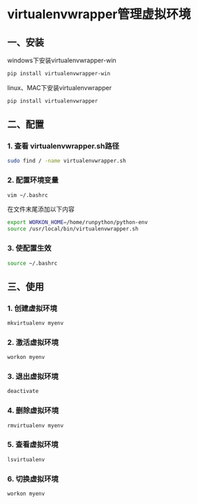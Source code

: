 # virtualenvwrapper管理虚拟环境

## 一、安装

windows下安装virtualenvwrapper-win

```bash
pip install virtualenvwrapper-win
```

linux、MAC下安装virtualenvwrapper

```bash
pip install virtualenvwrapper
```

## 二、配置

### 1. 查看 virtualenvwrapper.sh路径

```bash
sudo find / -name virtualenvwrapper.sh
```

### 2. 配置环境变量

```bash
vim ~/.bashrc
```

在文件末尾添加以下内容

```bash
export WORKON_HOME=/home/runpython/python-env
source /usr/local/bin/virtualenvwrapper.sh
```

### 3. 使配置生效

```bash
source ~/.bashrc
```

## 三、使用

### 1. 创建虚拟环境

```bash
mkvirtualenv myenv
```

### 2. 激活虚拟环境

```bash
workon myenv
```

### 3. 退出虚拟环境

```bash
deactivate
```

### 4. 删除虚拟环境

```bash
rmvirtualenv myenv
```

### 5. 查看虚拟环境

```bash
lsvirtualenv
```

### 6. 切换虚拟环境

```bash
workon myenv
```
